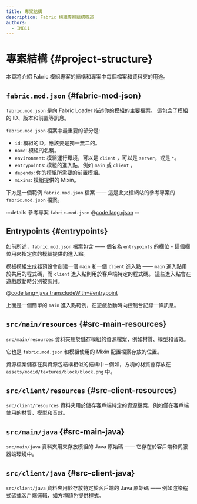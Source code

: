 ```yaml
---
title: 專案結構
description: Fabric 模組專案結構概述
authors:
  - IMB11
---
```


# 專案結構 {#project-structure}

本頁將介紹 Fabric 模組專案的結構和專案中每個檔案和資料夾的用途。

## `fabric.mod.json` {#fabric-mod-json}

`fabric.mod.json` 是向 Fabric Loader 描述你的模組的主要檔案。 這包含了模組的 ID、版本和前置等訊息。

`fabric.mod.json` 檔案中最重要的部分是:

- `id`: 模組的ID，應該要是獨一無二的。
- `name`: 模組的名稱。
- `environment`: 模組運行環境，可以是 `client` ，可以是 `server`，或是 `*`。
- `entrypoints`: 模組的進入點，例如 `main` 或 `client` 。
- `depends`: 你的模組所需要的前置模組。
- `mixins`: 模組提供的 Mixin。

下方是一個範例 `fabric.mod.json` 檔案 —— 這是此文檔網站的參考專案的 `fabric.mod.json` 檔案。

:::details 參考專案 `fabric.mod.json`
@[code lang=json](@/reference/latest/src/main/resources/fabric.mod.json)
:::

## Entrypoints {#entrypoints}

如前所述，`fabric.mod.json` 檔案包含 —— 個名為 `entrypoints` 的欄位 - 這個欄位用來指定你的模組提供的進入點。

模板模組生成器預設會創建一個 `main` 和一個 `client` 進入點 —— `main` 進入點用於共用的程式碼，而 `client` 進入點則用於客戶端特定的程式碼。 這些進入點會在遊戲啟動時分別被調用。

@[code lang=java transcludeWith=#entrypoint](@/reference/latest/src/main/java/com/example/docs/FabricDocsReference.java)

上面是一個簡單的 `main` 進入點範例，在遊戲啟動時向控制台記錄一條訊息。

## `src/main/resources` {#src-main-resources}

`src/main/resources` 資料夾用於儲存模組的資源檔案，例如材質、模型和音效。

它也是 `fabric.mod.json` 和模組使用的 Mixin 配置檔案存放的位置。

資源檔案儲存在與資源包結構相似的結構中－例如，方塊的材質會存放在 `assets/modid/textures/block/block.png` 中。

## `src/client/resources` {#src-client-resources}

`src/client/resources` 資料夾用於儲存客戶端特定的資源檔案，例如僅在客戶端使用的材質、模型和音效。

## `src/main/java` {#src-main-java}

`src/main/java` 資料夾用來存放模組的 Java 原始碼 —— 它存在於客戶端和伺服器端環境中。

## `src/client/java` {#src-client-java}

`src/client/java` 資料夾用於存放特定於客戶端的 Java 原始碼 —— 例如渲染程式碼或客戶端邏輯，如方塊顏色提供程式。
